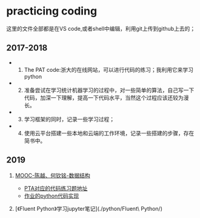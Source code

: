# practicing coding

这里的文件全部都是在VS code,或者shell中编辑，利用git上传到github上去的；

## 2017-2018
+ 1. The PAT code:浙大的在线网站，可以进行代码的练习；我利用它来学习python

+ 2. 准备尝试在学习统计机器学习的过程中，对一些简单的算法，自己写一下代码，加深一下理解，提高一下代码水平，当然这个过程应该还较为漫长。

+ 3. 学习框架的同时，记录一些学习过程；

+ 4. 使用云平台搭建一些本地和云端的工作环境，记录一些搭建的步骤，存在简书中。


## 2019

1. [MOOC-陈越、何钦铭-数据结构](http://www.icourse163.org/learn/ZJU-93001?tid=1003997005#/learn/announce)
    + [PTA对应的代码练习题地址](https://pintia.cn/problem-sets/1077214780527620096)
    + [作业的python代码实现](./MOOC-陈越、何钦铭-数据结构/)



2. [《Fluent Python》学习jupyter笔记](./python/Fluent\ Python/)


